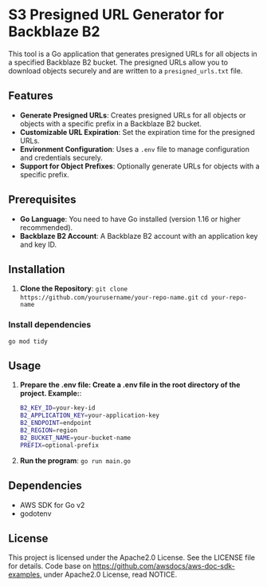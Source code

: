 # S3 Presigned URL Generator for Backblaze B2

This tool is a Go application that generates presigned URLs for all objects in a specified Backblaze B2 bucket. The presigned URLs allow you to download objects securely and are written to a `presigned_urls.txt` file.

## Features

- **Generate Presigned URLs**: Creates presigned URLs for all objects or objects with a specific prefix in a Backblaze B2 bucket.
- **Customizable URL Expiration**: Set the expiration time for the presigned URLs.
- **Environment Configuration**: Uses a `.env` file to manage configuration and credentials securely.
- **Support for Object Prefixes**: Optionally generate URLs for objects with a specific prefix.

## Prerequisites

- **Go Language**: You need to have Go installed (version 1.16 or higher recommended).
- **Backblaze B2 Account**: A Backblaze B2 account with an application key and key ID.

## Installation

1. **Clone the Repository**:
`git clone https://github.com/yourusername/your-repo-name.git`
`cd your-repo-name`

### Install dependencies
`go mod tidy`


## Usage
1. **Prepare the .env file: Create a .env file in the root directory of the project. Example:**:
    ```bash
    B2_KEY_ID=your-key-id
    B2_APPLICATION_KEY=your-application-key
    B2_ENDPOINT=endpoint
    B2_REGION=region
    B2_BUCKET_NAME=your-bucket-name
    PREFIX=optional-prefix

2. **Run the program**:
    `go run main.go`

## Dependencies
- AWS SDK for Go v2
- godotenv

## License
This project is licensed under the Apache2.0 License. See the LICENSE file for details.
Code base on https://github.com/awsdocs/aws-doc-sdk-examples, under Apache2.0 License, read NOTICE.